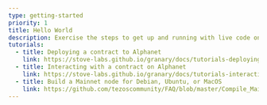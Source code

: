 ```yaml
---
type: getting-started
priority: 1
title: Hello World
description: Exercise the steps to get up and running with live code on the Tezos test network
tutorials:
  - title: Deploying a contract to Alphanet
    link: https://stove-labs.github.io/granary/docs/tutorials-deploying-a-tezos-smart-contract-to-alphanet
  - title: Interacting with a contract on Alphanet
    link: https://stove-labs.github.io/granary/docs/tutorials-interacting-with-a-tezos-smart-contract
  - title: Build a Mainnet node for Debian, Ubuntu, or MacOS
    link: https://github.com/tezoscommunity/FAQ/blob/master/Compile_Mainnet.md
---
```

